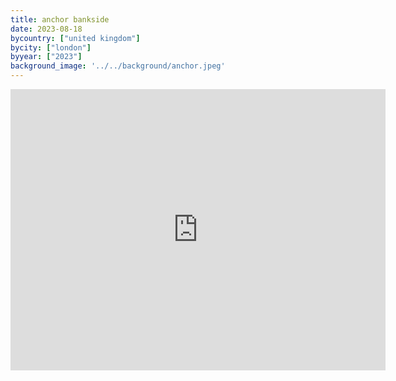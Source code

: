 ```yaml
---
title: anchor bankside
date: 2023-08-18
bycountry: ["united kingdom"]
bycity: ["london"]
byyear: ["2023"]
background_image: '../../background/anchor.jpeg'
---
```


<iframe src="https://www.google.com/maps/embed?pb=!1m18!1m12!1m3!1d2483.325290619269!2d-0.09540282299733044!3d51.50724791071392!2m3!1f0!2f0!3f0!3m2!1i1024!2i768!4f13.1!3m3!1m2!1s0x487603563190160d%3A0xd57076474a98e953!2sAnchor%20Bankside!5e0!3m2!1sen!2sus!4v1701898817810!5m2!1sen!2sus" width="600" height="450" style="border:0;" allowfullscreen="" loading="lazy" referrerpolicy="no-referrer-when-downgrade"></iframe>